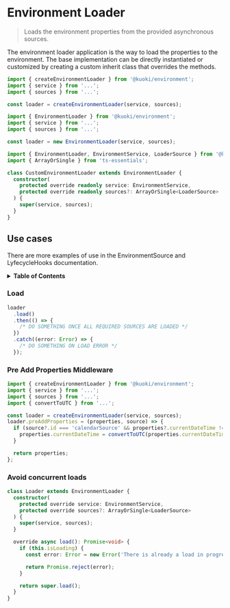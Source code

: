 # Environment Loader

> Loads the environment properties from the provided asynchronous sources.

The environment loader application is the way to load the properties to the environment. The base implementation can be directly instantiated or customized by creating a custom inherit class that overrides the methods.

```js
import { createEnvironmentLoader } from '@kuoki/environment';
import { service } from '...';
import { sources } from '...';

const loader = createEnvironmentLoader(service, sources);
```

```js
import { EnvironmentLoader } from '@kuoki/environment';
import { service } from '...';
import { sources } from '...';

const loader = new EnvironmentLoader(service, sources);
```

```ts
import { EnvironmentLoader, EnvironmentService, LoaderSource } from '@kuoki/environment';
import { ArrayOrSingle } from 'ts-essentials';

class CustomEnvironmentLoader extends EnvironmentLoader {
  constructor(
    protected override readonly service: EnvironmentService,
    protected override readonly sources?: ArrayOrSingle<LoaderSource>
  ) {
    super(service, sources);
  }
}
```

## Use cases

There are more examples of use in the EnvironmentSource and LyfecycleHooks documentation.

<details>
  <summary><strong>Table of Contents</strong></summary>
  <ol>
    <li><a href="#load">load</a></li>
    <li><a href="#pre-add-properties-middleware">Pre Add Properties Middleware</a></li>
    <li><a href="#avoid-concurrent-loads">Avoid concurrent loads</a></li>
  </ol>
</details>

### Load

```js
loader
  .load()
  .then(() => {
    /* DO SOMETHING ONCE ALL REQUIRED SOURCES ARE LOADED */
  })
  .catch((error: Error) => {
    /* DO SOMETHING ON LOAD ERROR */
  });
```

### Pre Add Properties Middleware

```js
import { createEnvironmentLoader } from '@kuoki/environment';
import { service } from '...';
import { sources } from '...';
import { convertToUTC } from '...';

const loader = createEnvironmentLoader(service, sources);
loader.preAddProperties = (properties, source) => {
  if (source?.id === 'calendarSource' && properties?.currentDateTime != null) {
    properties.currentDateTime = convertToUTC(properties.currentDateTime);
  }

  return properties;
};
```

### Avoid concurrent loads

```ts
class Loader extends EnvironmentLoader {
  constructor(
    protected override service: EnvironmentService,
    protected override sources?: ArrayOrSingle<LoaderSource>
  ) {
    super(service, sources);
  }

  override async load(): Promise<void> {
    if (this.isLoading) {
      const error: Error = new Error('There is already a load in progress');

      return Promise.reject(error);
    }

    return super.load();
  }
}
```
